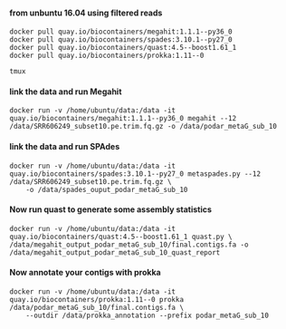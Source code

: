 #### from unbuntu 16.04 using filtered reads

```
docker pull quay.io/biocontainers/megahit:1.1.1--py36_0
docker pull quay.io/biocontainers/spades:3.10.1--py27_0
docker pull quay.io/biocontainers/quast:4.5--boost1.61_1
docker pull quay.io/biocontainers/prokka:1.11--0
```
```
tmux 
```
#### link the data and run Megahit
```
docker run -v /home/ubuntu/data:/data -it quay.io/biocontainers/megahit:1.1.1--py36_0 megahit --12 /data/SRR606249_subset10.pe.trim.fq.gz -o /data/podar_metaG_sub_10
```

#### link the data and run SPAdes 
```
docker run -v /home/ubuntu/data:/data -it quay.io/biocontainers/spades:3.10.1--py27_0 metaspades.py --12 /data/SRR606249_subset10.pe.trim.fq.gz \
	-o /data/spades_ouput_podar_metaG_sub_10
```

#### Now run quast to generate some assembly statistics 
```
docker run -v /home/ubuntu/data:/data -it quay.io/biocontainers/quast:4.5--boost1.61_1 quast.py \
/data/megahit_output_podar_metaG_sub_10/final.contigs.fa -o /data/megahit_output_podar_metaG_sub_10_quast_report
```
#### Now annotate your contigs with prokka
```
docker run -v /home/ubuntu/data:/data -it quay.io/biocontainers/prokka:1.11--0 prokka /data/podar_metaG_sub_10/final.contigs.fa \
	--outdir /data/prokka_annotation --prefix podar_metaG_sub_10 
```

